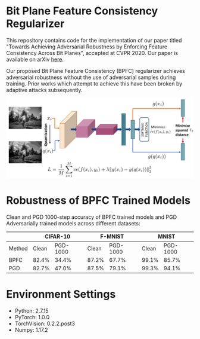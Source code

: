 # Bit Plane Feature Consistency Regularizer 
This repository contains code for the implementation of our paper titled "Towards Achieving Adversarial Robustness by Enforcing Feature Consistency Across Bit Planes", accepted at CVPR 2020. Our paper is available on arXiv [here](https://arxiv.org/abs/2004.00306).

Our proposed Bit Plane Feature Consistency (BPFC) regularizer achieves adversarial robustness without the use of adversarial samples during training. Prior works which attempt to achieve this have been broken by adaptive attacks subsequently.

<p align="center">
    <img src="https://github.com/GaurangSriramanan/BPFC/blob/master/BPFC_schematic_figure.png" width="800"\>
</p>

# Robustness of BPFC Trained Models
Clean and PGD 1000-step accuracy of BPFC trained models and PGD Adversarially trained models across different datasets:


<table>
<thead>
  <tr>
    <th></th>
    <th colspan="2">CIFAR-10</th>
    <th colspan="2">F-MNIST</th>
    <th colspan="2">MNIST</th>
  </tr>
</thead>
<tbody>
  <tr>
    <td>Method</td>
    <td>Clean</td>
    <td>PGD-1000</td>
    <td>Clean</td>
    <td>PGD-1000</td>
    <td>Clean</td>
    <td>PGD-1000</td>
  </tr>
  <tr>
    <td>BPFC</td>
    <td>82.4%</td>
    <td>34.4%</td>
    <td>87.2%</td>
    <td>67.7%</td>
    <td>99.1%</td>
    <td>85.7%</td>
  </tr>
  <tr>
    <td>PGD</td>
    <td>82.7%</td>
    <td>47.0%</td>
    <td>87.5%</td>
    <td>79.1%</td>
    <td>99.3%</td>
    <td>   94.1%<br></td>
  </tr>
</tbody>
</table>


# Environment Settings
+ Python: 2.7.15
+ PyTorch: 1.0.0
+ TorchVision: 0.2.2.post3
+ Numpy: 1.17.2
